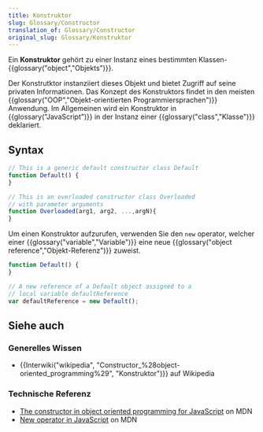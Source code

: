 ```yaml
---
title: Konstruktor
slug: Glossary/Constructor
translation_of: Glossary/Constructor
original_slug: Glossary/Konstruktor
---
```

Ein **Konstruktor** gehört zu einer Instanz eines bestimmten Klassen-{{glossary("object","Objekts")}}.

Der Konstrutktor instanziiert dieses Objekt und bietet Zugriff auf seine privaten Informationen. Das Konzept des Konstruktors findet in den meisten {{glossary("OOP","Objekt-orientierten Programmiersprachen")}} Anwendung. Im Allgemeinen wird ein Konstruktor in {{glossary("JavaScript")}} in der Instanz einer {{glossary("class","Klasse")}} deklariert.

## Syntax

```js
// This is a generic default constructor class Default
function Default() {
}

// This is an overloaded constructor class Overloaded
// with parameter arguments
function Overloaded(arg1, arg2, ...,argN){
}
```

Um einen Konstruktor aufzurufen, verwenden Sie den `new` operator, welcher einer {{glossary("variable","Variable")}} eine neue {{glossary("object reference","Objekt-Referenz")}} zuweist.

```js
function Default() {
}

// A new reference of a Default object assigned to a
// local variable defaultReference
var defaultReference = new Default();
```

## Siehe auch

### Generelles Wissen

- {{Interwiki("wikipedia", "Constructor_%28object-oriented_programming%29", "Konstruktor")}} auf Wikipedia

### Technische Referenz

- [The constructor in object oriented programming for JavaScript](/de/docs/Web/JavaScript/Introduction_to_Object-Oriented_JavaScript#The_Constructor) on MDN
- [New operator in JavaScript](/de/docs/Web/JavaScript/Reference/Operators/new) on MDN
